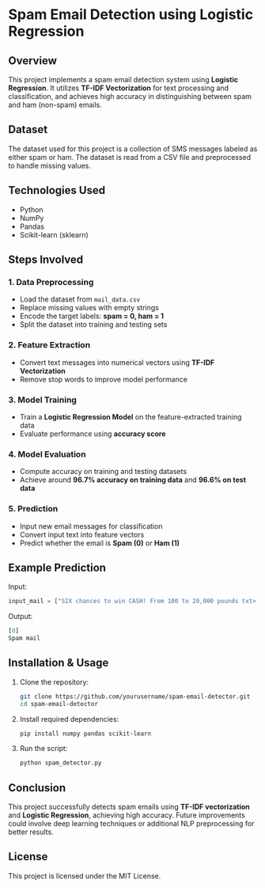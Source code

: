 # Spam Email Detection using Logistic Regression

## Overview
This project implements a spam email detection system using **Logistic Regression**. It utilizes **TF-IDF Vectorization** for text processing and classification, and achieves high accuracy in distinguishing between spam and ham (non-spam) emails.

## Dataset
The dataset used for this project is a collection of SMS messages labeled as either spam or ham. The dataset is read from a CSV file and preprocessed to handle missing values.

## Technologies Used
- Python
- NumPy
- Pandas
- Scikit-learn (sklearn)

## Steps Involved
### 1. Data Preprocessing
- Load the dataset from `mail_data.csv`
- Replace missing values with empty strings
- Encode the target labels: **spam = 0, ham = 1**
- Split the dataset into training and testing sets

### 2. Feature Extraction
- Convert text messages into numerical vectors using **TF-IDF Vectorization**
- Remove stop words to improve model performance

### 3. Model Training
- Train a **Logistic Regression Model** on the feature-extracted training data
- Evaluate performance using **accuracy score**

### 4. Model Evaluation
- Compute accuracy on training and testing datasets
- Achieve around **96.7% accuracy on training data** and **96.6% on test data**

### 5. Prediction
- Input new email messages for classification
- Convert input text into feature vectors
- Predict whether the email is **Spam (0)** or **Ham (1)**

## Example Prediction
Input:
```python
input_mail = ["SIX chances to win CASH! From 100 to 20,000 pounds txt> CSH11 and send to 87575. Cost 150p/day, 6days, 16+ TsandCs apply Reply HL 4 info"]
```
Output:
```python
[0]
Spam mail
```

## Installation & Usage
1. Clone the repository:
   ```bash
   git clone https://github.com/yourusername/spam-email-detector.git
   cd spam-email-detector
   ```
2. Install required dependencies:
   ```bash
   pip install numpy pandas scikit-learn
   ```
3. Run the script:
   ```bash
   python spam_detector.py
   ```

## Conclusion
This project successfully detects spam emails using **TF-IDF vectorization** and **Logistic Regression**, achieving high accuracy. Future improvements could involve deep learning techniques or additional NLP preprocessing for better results.

## License
This project is licensed under the MIT License.

